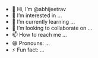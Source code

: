 - 👋 Hi, I’m @abhijeetrav
- 👀 I’m interested in ...
- 🌱 I’m currently learning ...
- 💞️ I’m looking to collaborate on ...
- 📫 How to reach me ...
- 😄 Pronouns: ...
- ⚡ Fun fact: ...

<!---
abhijeetrav/abhijeetrav is a ✨ special ✨ repository because its `README.md` (this file) appears on your GitHub profile.
You can click the Preview link to take a look at your changes.
--->
